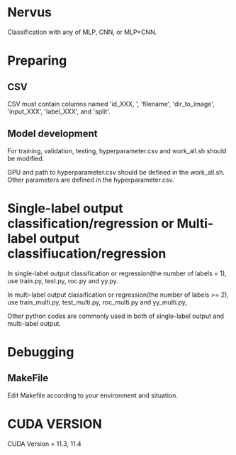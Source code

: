 # Nervus
Classification with any of MLP, CNN, or MLP+CNN.

# Preparing
## CSV
CSV must contain columns named 'id_XXX, ', 'filename', 'dir_to_image', 'input_XXX', 'label_XXX', and 'split'.
## Model development
For training, validation, testing, hyperparameter.csv and work_all.sh should be modified.

GPU and path to hyperparameter.csv should be defined in the work_all.sh.
Other parameters are defined in the hyperparameter.csv. 


# Single-label output classification/regression or Multi-label output classifiucation/regression
In single-label output classification or regression(the number of labels = 1), use train.py, test.py, roc.py and yy.py.

In multi-label output classification or regression(the number of labels >= 2), use train_multi.py, test_multi.py, roc_multi.py and yy_multi.py,

Other python codes are commonly used in both of single-label output and multi-label output.


# Debugging
## MakeFile
Edit Makefile according to your environment and situation.


# CUDA VERSION
CUDA Version = 11.3, 11.4


